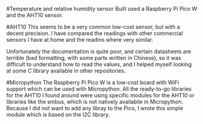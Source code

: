 #Temperature and relative humidity sensor
Built used a Raspberry Pi Pico W and the AHT10 sensor.

#AHT10
This seems to be a very common low-cost sensor, but with a decent precision.
I have compared the readings with other commercial sensors I have at home and the readins where very similar.

Unfortunately the documentation is quite poor, and certain datasheets are terrible (bad formatting, with some parts written in Chinese), so it was difficult to understand how to read the values, and I helped myself looking at some C library available in other repositories.

#Micropython
The Raspberry Pi Pico W is a low-cost board with WiFi support which can be used with Micropython. All the ready-to-go libraries for the AHT10 I found around were using specific modules for the AHT10 or libraries like the smbus, which is not natively availabile in Micropython. Because I did not want to add any libray to the Pico, I wrote this simple module which is based on the I2C library. 
